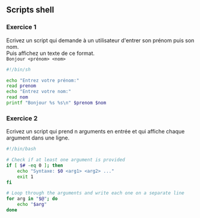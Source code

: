## Scripts shell

### Exercice 1

Ecrivez un script qui demande à un utilisateur d'entrer son prénom puis son nom.  
Puis affichez un texte de ce format.  
`Bonjour <prénom> <nom>`

```bash
#!/bin/sh

echo "Entrez votre prénom:"
read prenom
echo "Entrez votre nom:"
read nom
printf "Bonjour %s %s\n" $prenom $nom

```

### Exercice 2

Ecrivez un script qui prend n arguments en entrée et qui affiche chaque argument dans une ligne.

```bash
#!/bin/bash

# Check if at least one argument is provided
if [ $# -eq 0 ]; then
    echo "Syntaxe: $0 <arg1> <arg2> ..."
    exit 1
fi

# Loop through the arguments and write each one on a separate line
for arg in "$@"; do
    echo "$arg"
done
```
